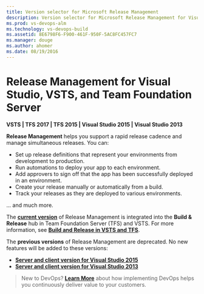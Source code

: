 ```yaml
---
title: Version selector for Microsoft Release Management
description: Version selector for Microsoft Release Management for Visual Studio, VSTS, and Team Foundation Server
ms.prod: vs-devops-alm
ms.technology: vs-devops-build
ms.assetid: 8E6798F6-F900-461F-950F-5AC8FC457FC7
ms.manager: douge
ms.author: ahomer
ms.date: 08/19/2016
---
```


# Release Management for Visual Studio, VSTS, and Team Foundation Server

**VSTS | TFS 2017 | TFS 2015 | Visual Studio 2015 | Visual Studio 2013**  

**Release Management** helps you support a rapid release cadence and manage simultaneous releases.
You can:

* Set up release definitions that represent your environments from development to production.
* Run automations to deploy your app to each environment.
* Add approvers to sign off that the app has been successfully deployed in an environment.
* Create your release manually or automatically from a build.
* Track your releases as they are deployed to various environments.

... and much more.

The **[current version](../build-release/overview.md)** of Release Management is integrated into the **Build &amp; Release** hub in
Team Foundation Server (TFS) and VSTS.
For more information, see **[Build and Release in VSTS and TFS](../build-release/overview.md)**. 

The **previous versions** of Release Management are deprecated. No new features will be added to these versions:

* **[Server and client version for Visual Studio 2015](overview-rm2015.md)**
* **[Server and client version for Visual Studio 2013](https://msdn.microsoft.com/library/dn217874%28v%3Dvs.120%29.aspx)**

> New to DevOps? **[Learn More](https://www.visualstudio.com/devops)** about how implementing DevOps helps you continuously deliver value to your customers.

